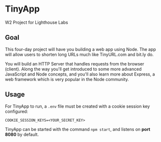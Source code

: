 # TinyApp

W2 Project for Lighthouse Labs

## Goal

This four-day project will have you building a web app using Node. The app will allow users to shorten long URLs much like TinyURL.com and bit.ly do.

You will build an HTTP Server that handles requests from the browser (client). Along the way you'll get introduced to some more advanced JavaScript and Node concepts, and you'll also learn more about Express, a web framework which is very popular in the Node community.

## Usage

For TinyApp to run, a `.env` file must be created with a cookie session key configured:

```env
COOKIE_SESSION_KEYS=<YOUR_SECRET_KEY>
```

TinyApp can be started with the command `npm start`, and listens on **port 8080** by default.
